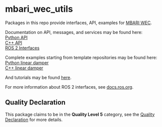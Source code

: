 # mbari_wec_utils

Packages in this repo provide interfaces, API, examples for [MBARI WEC](https://github.com/osrf/mbari_wec/tree/release/v2.0.0-rc1).

Documentation on API, messages, and services may be found here:  
[Python API](https://osrf.github.io/mbari_wec/release/v2.0.0-rc1/ROS2/python_api/)  
[C++ API](https://osrf.github.io/mbari_wec/release/v2.0.0-rc1/ROS2/cpp_api/)  
[ROS 2 Interfaces](https://osrf.github.io/mbari_wec/release/v2.0.0-rc1/ROS2/messages/)

Complete examples starting from template repositories may be found here:  
[Python linear damper](https://github.com/mbari-org/mbari_wec_template_py/tree/linear_damper_example)  
[C++ linear damper](https://github.com/mbari-org/mbari_wec_template_cpp/tree/linear_damper_example)

And tutorials may be found [here](https://osrf.github.io/mbari_wec/release/v2.0.0-rc1/tutorials).

For more information about ROS 2 interfaces, see [docs.ros.org](https://docs.ros.org/en/rolling/Concepts/About-ROS-Interfaces.html).

## Quality Declaration

This package claims to be in the **Quality Level 5** category, see the [Quality Declaration](QUALITY_DECLARATION.md) for more details.
